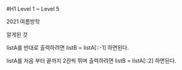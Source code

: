 #H1 Level 1 ~ Level 5

2021 여름방학

알게된 것

listA를 반대로 출력하려면
listB = listA[::-1] 하면된다.

listA를 처음 부터 끝까지 2칸씩 뛰며 출력하려면
listB = listA[::2] 하면된다.
